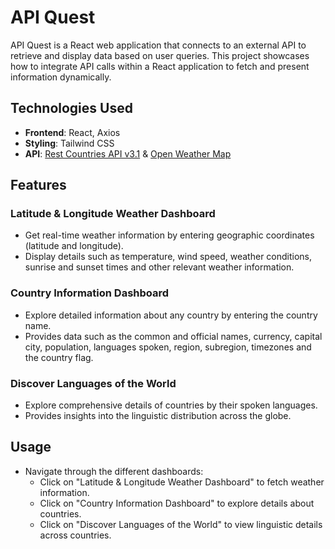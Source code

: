 # API Quest

API Quest is a React web application that connects to an external API to retrieve and display data based on user queries. This project showcases how to integrate API calls within a React application to fetch and present information dynamically.

## Technologies Used

- **Frontend**: React, Axios
- **Styling**: Tailwind CSS
- **API**: [Rest Countries API v3.1](https://restcountries.com/) & [Open Weather Map](https://openweathermap.org/)

## Features

### Latitude & Longitude Weather Dashboard

- Get real-time weather information by entering geographic coordinates (latitude and longitude).
- Display details such as temperature, wind speed, weather conditions, sunrise and sunset times and other relevant weather information.

### Country Information Dashboard

- Explore detailed information about any country by entering the country name.
- Provides data such as the common and official names, currency, capital city, population, languages spoken, region, subregion, timezones and the country flag.

### Discover Languages of the World

- Explore comprehensive details of countries by their spoken languages.
- Provides insights into the linguistic distribution across the globe.

## Usage

- Navigate through the different dashboards:
  - Click on "Latitude & Longitude Weather Dashboard" to fetch weather information.
  - Click on "Country Information Dashboard" to explore details about countries.
  - Click on "Discover Languages of the World" to view linguistic details across countries.
